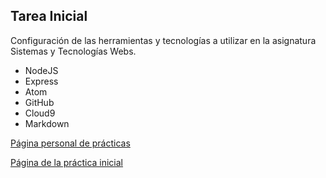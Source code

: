## Tarea Inicial

Configuración de las herramientas y tecnologías a utilizar en la asignatura Sistemas y Tecnologías Webs.

* NodeJS
* Express
* Atom
* GitHub
* Cloud9
* Markdown

[Página personal de prácticas](http://alu0100845235.github.io/)

[Página de la práctica inicial](http://alu0100845235.github.io/tareas-iniciales-alu0100845235/)
